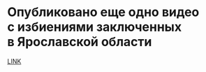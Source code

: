 # Опубликовано еще одно видео с избиениями заключенных в Ярославской области



[LINK](https://varlamov.ru/3062799.html)
